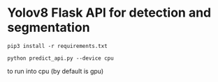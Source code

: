 # Yolov8 Flask API for detection and segmentation

```
pip3 install -r requirements.txt
```
```
python predict_api.py --device cpu
```
to run into cpu (by default is gpu)
